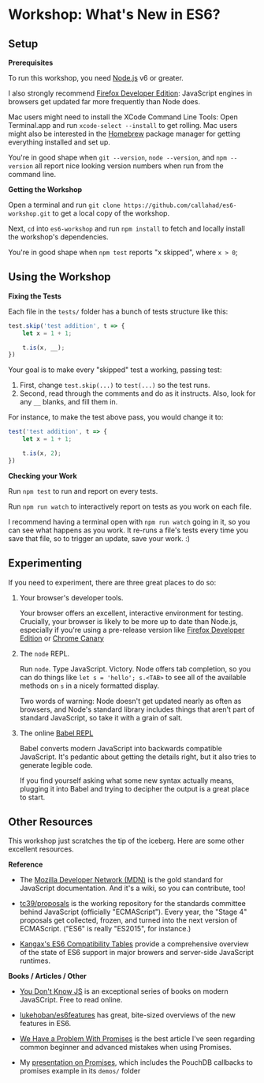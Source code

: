 # Workshop: What's New in ES6?

## Setup

__Prerequisites__

To run this workshop, you need [Node.js](https://node.js.org) v6 or greater.

I also strongly recommend [Firefox Developer Edition](https://firefox.com/developer/):
JavaScript engines in browsers get updated far more frequently than Node does.

Mac users might need to install the XCode Command Line Tools: Open Terminal.app
and run `xcode-select --install` to get rolling. Mac users might also be
interested in the [Homebrew](http://brew.sh) package manager for getting
everything installed and set up.

You're in good shape when `git --version`, `node --version`, and `npm --version`
all report nice looking version numbers when run from the command line.

__Getting the Workshop__

Open a terminal and run `git clone https://github.com/callahad/es6-workshop.git`
to get a local copy of the workshop.

Next, `cd` into `es6-workshop` and run `npm install` to fetch and locally
install the workshop's dependencies.

You're in good shape when `npm test` reports "x skipped", where `x > 0`;

## Using the Workshop

__Fixing the Tests__

Each file in the `tests/` folder has a bunch of tests structure like this:

```javascript
test.skip('test addition', t => {
    let x = 1 + 1;

    t.is(x, __);
})
```

Your goal is to make every "skipped" test a working, passing test:

1. First, change `test.skip(...)` to `test(...)` so the test runs.
2. Second, read through the comments and do as it instructs. Also, look for any
   `__` blanks, and fill them in.

For instance, to make the test above pass, you would change it to:

```javascript
test('test addition', t => {
    let x = 1 + 1;

    t.is(x, 2);
})
```

__Checking your Work__

Run `npm test` to run and report on every tests.

Run `npm run watch` to interactively report on tests as you work on each file.

I recommend having a terminal open with `npm run watch` going in it, so you can
see what happens as you work. It re-runs a file's tests every time you save that
file, so to trigger an update, save your work. :)

## Experimenting

If you need to experiment, there are three great places to do so:

1. Your browser's developer tools.

    Your browser offers an excellent, interactive environment for testing.
    Crucially, your browser is likely to be more up to date than Node.js,
    especially if you're using a pre-release version like
    [Firefox Developer Edition](https://firefox.com/developer) or
    [Chrome Canary](https://www.google.com/chrome/browser/canary.html)

2. The `node` REPL.

    Run `node`. Type JavaScript. Victory. Node offers tab completion, so you can
    do things like `let s = 'hello'; s.<TAB>` to see all of the available
    methods on `s` in a nicely formatted display.

    Two words of warning: Node doesn't get updated nearly as often as browsers,
    and Node's standard library includes things that aren't part of standard
    JavaScript, so take it with a grain of salt.

3. The online [Babel REPL](http://babeljs.io/repl/)

    Babel converts modern JavaScript into backwards compatible JavaScript. It's
    pedantic about getting the details right, but it also tries to generate
    legible code.

    If you find yourself asking what some new syntax actually means, plugging it
    into Babel and trying to decipher the output is a great place to start.

## Other Resources

This workshop just scratches the tip of the iceberg. Here are some other
excellent resources.

__Reference__

- The [Mozilla Developer Network (MDN)](https://developer.mozilla.org/en-US/docs/Web/JavaScript/Reference)
  is the gold standard for JavaScript documentation. And it's a wiki, so you can
  contribute, too!

- [tc39/proposals](https://github.com/tc39/proposals) is the working repository
  for the standards committee behind JavaScript (officially "ECMAScript"). Every
  year, the "Stage 4" proposals get collected, frozen, and turned into the
  next version of ECMAScript. ("ES6" is really "ES2015", for instance.)

- [Kangax's ES6 Compatibility Tables](http://kangax.github.io/compat-table/es6/)
  provide a comprehensive overview of the state of ES6 support in major browers
  and server-side JavaScript runtimes.

__Books / Articles / Other__

- [You Don't Know JS](https://github.com/getify/You-Dont-Know-JS) is an
  exceptional series of books on modern JavaSCript. Free to read online.

- [lukehoban/es6features](https://github.com/lukehoban/es6features) has great,
  bite-sized overviews of the new features in ES6.

- [We Have a Problem With Promises](https://pouchdb.com/2015/05/18/we-have-a-problem-with-promises.html)
  is the best article I've seen regarding common beginner and advanced mistakes
  when using Promises.

- My [presentation on Promises](https://github.com/callahad/tccc19-async), which
    includes the PouchDB callbacks to promises example in its `demos/` folder
